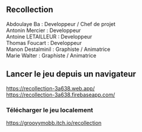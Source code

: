 ## Recollection
  
Abdoulaye Ba : Developpeur / Chef de projet  
Antonin Mercier : Developpeur  
Antoine LETAILLEUR : Developpeur  
Thomas Foucart : Developpeur  
Manon Destalminil : Graphiste / Animatrice  
Marie Walter : Graphiste / Animatrice  
  
## Lancer le jeu depuis un navigateur  
  
https://recollection-3a638.web.app/  
https://recollection-3a638.firebaseapp.com/  
  
### Télécharger le jeu localement  
  
https://groovymobb.itch.io/recollection   
